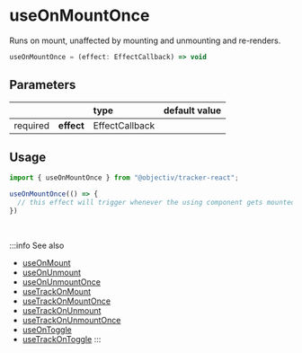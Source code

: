 # useOnMountOnce

Runs on mount, unaffected by mounting and unmounting and re-renders.

```ts
useOnMountOnce = (effect: EffectCallback) => void
```

## Parameters
|          |            | type           | default value |
|:--------:|:-----------|:---------------|:--------------|
| required | **effect** | EffectCallback |               |

## Usage
```ts
import { useOnMountOnce } from "@objectiv/tracker-react";
```

```ts
useOnMountOnce(() => {
  // this effect will trigger whenever the using component gets mounted for very the first time
})
```

<br />

:::info See also
- [useOnMount](/tracking/react/api-reference/hooks/useOnMount.md)
- [useOnUnmount](/tracking/react/api-reference/hooks/useOnUnmount.md)
- [useOnUnmountOnce](/tracking/react/api-reference/hooks/useOnUnmountOnce.md)
- [useTrackOnMount](/tracking/react/api-reference/hooks/useTrackOnMount.md)
- [useTrackOnMountOnce](/tracking/react/api-reference/hooks/useTrackOnMountOnce.md)
- [useTrackOnUnmount](/tracking/react/api-reference/hooks/useTrackOnUnmount.md)
- [useTrackOnUnmountOnce](/tracking/react/api-reference/hooks/useTrackOnUnmountOnce.md)
- [useOnToggle](/tracking/react/api-reference/hooks/useOnToggle.md)
- [useTrackOnToggle](/tracking/react/api-reference/hooks/useTrackOnToggle.md)
:::
